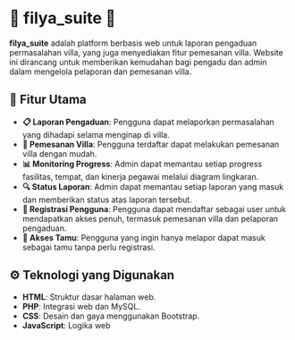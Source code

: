 # 🌟 filya_suite 🌟

**filya_suite** adalah platform berbasis web untuk laporan pengaduan permasalahan villa, yang juga menyediakan fitur pemesanan villa. Website ini dirancang untuk memberikan kemudahan bagi pengadu dan admin dalam mengelola pelaporan dan pemesanan villa. 

## 🎉 Fitur Utama

- **📋 Laporan Pengaduan**: Pengguna dapat melaporkan permasalahan yang dihadapi selama menginap di villa.
- **🏡 Pemesanan Villa**: Pengguna terdaftar dapat melakukan pemesanan villa dengan mudah.
- **📊 Monitoring Progress**: Admin dapat memantau setiap progress fasilitas, tempat, dan kinerja pegawai melalui diagram lingkaran.
- **🔍 Status Laporan**: Admin dapat memantau setiap laporan yang masuk dan memberikan status atas laporan tersebut.
- **📝 Registrasi Pengguna**: Pengguna dapat mendaftar sebagai user untuk mendapatkan akses penuh, termasuk pemesanan villa dan pelaporan pengaduan.
- **👥 Akses Tamu**: Pengguna yang ingin hanya melapor dapat masuk sebagai tamu tanpa perlu registrasi.

## ⚙️ Teknologi yang Digunakan

- **HTML**: Struktur dasar halaman web.
- **PHP**: Integrasi web dan MySQL.
- **CSS**: Desain dan gaya menggunakan Bootstrap.
- **JavaScript**: Logika web
